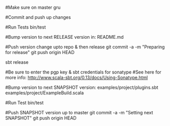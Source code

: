 


#Make sure on master
gru

#Commit and push up changes

#Run Tests
bin/test

#Bump version to next RELEASE version in:
  README.md

#Push version change upto repo & then release
git commit -a -m "Preparing for release"
git push origin HEAD

sbt release

#Be sure to enter the pgp key & sbt credentials for sonatype
#See here for more info: http://www.scala-sbt.org/0.13/docs/Using-Sonatype.html

#Bump version to next SNAPSHOT version:
  examples/project/plugins.sbt
  examples/project/ExampleBuild.scala

#Run Test
bin/test

#Push SNAPSHOT version up to master
git commit -a -m "Setting next SNAPSHOT"
git push origin HEAD


